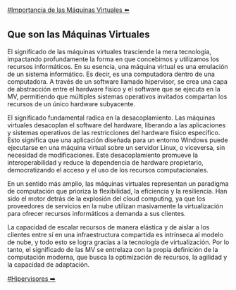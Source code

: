 [#Importancia de las Máquinas Virtuales ⬅️](vm_vs_docker_benchmark\Info_Completa\VM\Importancia.md)

## Que son las Máquinas Virtuales

El significado de las máquinas virtuales trasciende la mera tecnología, impactando profundamente la forma en que concebimos y utilizamos los recursos informáticos. En su esencia, una máquina virtual es una emulación de un sistema informático. Es decir, es una computadora dentro de una computadora. A través de un software llamado hipervisor, se crea una capa de abstracción entre el hardware físico y el software que se ejecuta en la MV, permitiendo que múltiples sistemas operativos invitados compartan los recursos de un único hardware subyacente.

El significado fundamental radica en la desacoplamiento. Las máquinas virtuales desacoplan el software del hardware, liberando a las aplicaciones y sistemas operativos de las restricciones del hardware físico específico. Esto significa que una aplicación diseñada para un entorno Windows puede ejecutarse en una máquina virtual sobre un servidor Linux, o viceversa, sin necesidad de modificaciones. Este desacoplamiento promueve la interoperabilidad y reduce la dependencia de hardware propietario, democratizando el acceso y el uso de los recursos computacionales.

En un sentido más amplio, las máquinas virtuales representan un paradigma de computación que prioriza la flexibilidad, la eficiencia y la resiliencia. Han sido el motor detrás de la explosión del cloud computing, ya que los proveedores de servicios en la nube utilizan masivamente la virtualización para ofrecer recursos informáticos a demanda a sus clientes.

La capacidad de escalar recursos de manera elástica y de aislar a los clientes entre sí en una infraestructura compartida es intrínseca al modelo de nube, y todo esto se logra gracias a la tecnología de virtualización. Por lo tanto, el significado de las MV se entrelaza con la propia definición de la computación moderna, que busca la optimización de recursos, la agilidad y la capacidad de adaptación.

[#Hipervisores ➡️](vm_vs_docker_benchmark\Info_Completa\VM\QueSon.md)